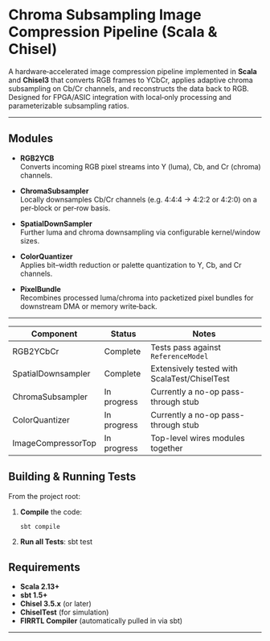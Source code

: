 # Chroma Subsampling Image Compression Pipeline (Scala & Chisel)

A hardware‑accelerated image compression pipeline implemented in **Scala** and **Chisel3** that converts RGB frames to YCbCr, applies adaptive chroma subsampling on Cb/Cr channels, and reconstructs the data back to RGB. Designed for FPGA/ASIC integration with local‑only processing and parameterizable subsampling ratios.

---

## Modules

- **RGB2YCB**  
  Converts incoming RGB pixel streams into Y (luma), Cb, and Cr (chroma) channels.

- **ChromaSubsampler**  
  Locally downsamples Cb/Cr channels (e.g. 4:4:4 → 4:2:2 or 4:2:0) on a per‑block or per‑row basis.

- **SpatialDownSampler**  
  Further luma and chroma downsampling via configurable kernel/window sizes.

- **ColorQuantizer**  
  Applies bit–width reduction or palette quantization to Y, Cb, and Cr channels.

- **PixelBundle**  
  Recombines processed luma/chroma into packetized pixel bundles for downstream DMA or memory write‑back.

---

| Component          | Status      | Notes                                        |
| ------------------ | ----------- | -------------------------------------------- |
| RGB2YCbCr          | Complete    | Tests pass against `ReferenceModel`          |
| SpatialDownsampler | Complete    | Extensively tested with ScalaTest/ChiselTest |
| ChromaSubsampler   | In progress | Currently a no-op pass-through stub          |
| ColorQuantizer     | In progress | Currently a no-op pass-through stub          |
| ImageCompressorTop | In progress | Top-level wires modules together             |

## Building & Running Tests
From the project root:

1. **Compile** the code:  
   ```bash
   sbt compile

1. **Run all Tests**: 
    sbt test

## Requirements

- **Scala 2.13+**  
- **sbt 1.5+**  
- **Chisel 3.5.x** (or later)  
- **ChiselTest** (for simulation)  
- **FIRRTL Compiler** (automatically pulled in via sbt)

---